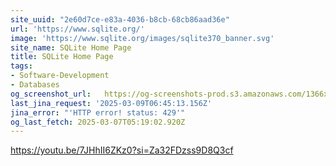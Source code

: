 ```yaml
---
site_uuid: "2e60d7ce-e83a-4036-b8cb-68cb86aad36e"
url: 'https://www.sqlite.org/'
image: 'https://www.sqlite.org/images/sqlite370_banner.svg'
site_name: SQLite Home Page
title: SQLite Home Page
tags:
- Software-Development
- Databases
og_screenshot_url:   https://og-screenshots-prod.s3.amazonaws.com/1366x768/80/false/62671a25f564977d59e9287c15ab4fc12257bc3d20f698851481cab0d3a617d5.jpeg
last_jina_request: '2025-03-09T06:45:13.156Z'
jina_error: "'HTTP error! status: 429'"
og_last_fetch: 2025-03-07T05:19:02.920Z
---
```

https://youtu.be/7JHhII6ZKz0?si=Za32FDzss9D8Q3cf
